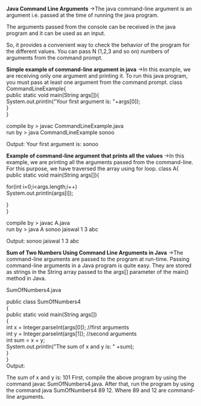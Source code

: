 **Java Command Line Arguments**
->The java command-line argument is an argument i.e. passed at the time of running the java program.

The arguments passed from the console can be received in the java program and it can be used as an input.

So, it provides a convenient way to check the behavior of the program for the different values. You can pass N (1,2,3 and so on) numbers of arguments from the command prompt.

**Simple example of command-line argument in java**
->In this example, we are receiving only one argument and printing it. To run this java program, you must pass at least one argument from the command prompt.
class CommandLineExample{  
public static void main(String args[]){  
System.out.println("Your first argument is: "+args[0]);  
}  
}  

compile by > javac CommandLineExample.java  
run by > java CommandLineExample sonoo  

Output: Your first argument is: sonoo

 
**Example of command-line argument that prints all the values**
->In this example, we are printing all the arguments passed from the command-line. For this purpose, we have traversed the array using for loop.
class A{  
public static void main(String args[]){  
  
for(int i=0;i<args.length;i++)  
System.out.println(args[i]);  
  
}  
}  

compile by > javac A.java  
run by > java A sonoo jaiswal 1 3 abc  

Output: sonoo
       jaiswal
       1
       3
       abc

**Sum of Two Numbers Using Command Line Arguments in Java**
->The command-line arguments are passed to the program at run-time. Passing command-line arguments in a Java program is quite easy. They are stored as strings in the String array passed to the args[] parameter of the main() method in Java.

SumOfNumbers4.java

public class SumOfNumbers4  
{  
public static void main(String args[])  
{  
int x = Integer.parseInt(args[0]); //first arguments   
int y = Integer.parseInt(args[1]); //second arguments  
int sum = x + y;  
System.out.println("The sum of x and y is: " +sum);  
}  
}  
Output:


The sum of x and y is: 101
First, compile the above program by using the command javac SumOfNumbers4.java. After that, run the program by using the command java SumOfNumbers4 89 12. Where 89 and 12 are command-line arguments.
